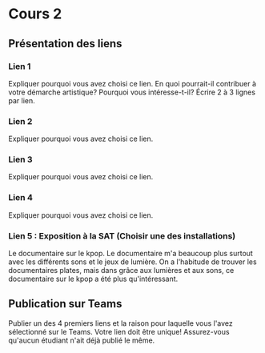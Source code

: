 # Cours 2
## Présentation des liens

### Lien 1 
Expliquer pourquoi vous avez choisi ce lien. En quoi pourrait-il contribuer à votre démarche artistique? Pourquoi vous intéresse-t-il? Écrire 2 à 3 lignes par lien. 

### Lien 2 
Expliquer pourquoi vous avez choisi ce lien.

### Lien 3 
Expliquer pourquoi vous avez choisi ce lien.  

### Lien 4 
Expliquer pourquoi vous avez choisi ce lien. 

### Lien 5 : Exposition à la SAT (Choisir une des installations)
Le documentaire sur le kpop. Le documentaire m'a beaucoup plus surtout avec les différents sons et le jeux de lumière. On a l'habitude de trouver les documentaires plates, mais dans grâce aux lumières et aux sons, ce documentaire sur le kpop a été plus qu'intéressant.

## Publication sur Teams
Publier un des 4 premiers liens et la raison pour laquelle vous l'avez sélectionné sur le Teams. Votre lien doit être unique! Assurez-vous qu'aucun étudiant n'ait déjà publié le même. 
